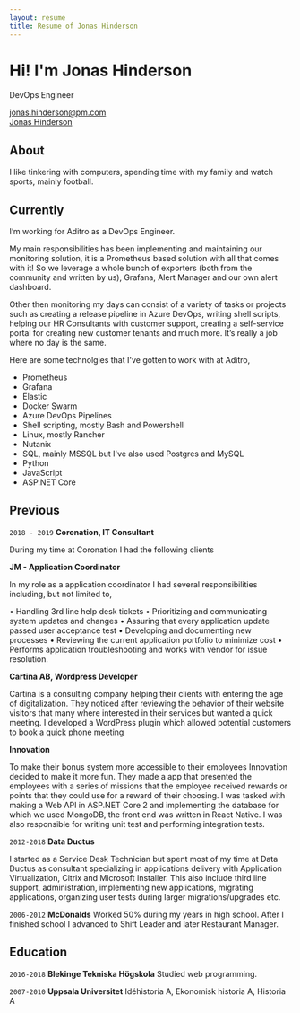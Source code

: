 ```yaml
---
layout: resume
title: Resume of Jonas Hinderson
---
```


# Hi! I'm Jonas Hinderson

DevOps Engineer

<div id="contact">
  <i class="fa fa-envelope-o"></i> <a href="mailto:jonas.hinderson@pm.com">jonas.hinderson@pm.com</a>
 <br> 
  <i class="fa fa-linkedin"></i> <a href=" www.linkedin.com/in/jonas-hinderson-018">Jonas Hinderson</a>
</div>

## About

I like tinkering with computers, spending time with my family and watch sports, mainly football.

## Currently

I’m working for Aditro as a DevOps Engineer.

My main responsibilities has been implementing and maintaining our monitoring solution, it is a Prometheus based solution with all that comes with it! So we leverage a whole bunch of exporters (both from the community and written by us), Grafana, Alert Manager and our own alert dashboard.

Other then monitoring my days can consist of a variety of tasks or projects such as creating a release pipeline in Azure DevOps, writing shell scripts, helping our HR Consultants with customer support, creating a self-service portal for creating new customer tenants and much more. It’s really a job where no day is the same.

Here are some technolgies that I've gotten to work with at Aditro,

- Prometheus
- Grafana
- Elastic
- Docker Swarm
- Azure DevOps Pipelines
- Shell scripting, mostly Bash and Powershell
- Linux, mostly Rancher
- Nutanix
- SQL, mainly MSSQL but I've also used Postgres and MySQL
- Python
- JavaScript
- ASP.NET Core

## Previous

`2018 - 2019` __Coronation, IT Consultant__

During my time at Coronation I had the following clients

**JM - Application Coordinator**

In my role as a application coordinator I had several responsibilities including, but not limited to,

• Handling 3rd line help desk tickets
• Prioritizing and communicating system updates and changes
• Assuring that every application update passed user acceptance test
• Developing and documenting new processes
• Reviewing the current application portfolio to minimize cost
• Performs application troubleshooting and works with vendor for issue resolution.

**Cartina AB, Wordpress Developer**

Cartina is a consulting company helping their clients with entering the age of digitalization. They noticed after reviewing the behavior of their website visitors that many where interested in their services but wanted a quick meeting. I developed a WordPress plugin which allowed potential customers to book a quick phone meeting

**Innovation**

To make their bonus system more accessible to their employees Innovation decided to make it more fun. They made a app that presented the employees with a series of missions that the employee received rewards or points that they could use for a reward of their choosing. I was tasked with making a Web API in ASP.NET Core 2 and implementing the database for which we used MongoDB, the front end was written in React Native. I was also responsible for writing unit test and performing integration tests.

`2012-2018` __Data Ductus__ 

I started as a Service Desk Technician but spent most of my time at Data Ductus as consultant specializing in applications delivery with Application Virtualization, Citrix and Microsoft Installer. This also include third line support, administration, implementing new applications, migrating applications, organizing user tests during larger migrations/upgrades etc.


`2006-2012` __McDonalds__ 
Worked 50% during my years in high school. After I finished school I advanced to Shift Leader and later Restaurant Manager.

## Education

`2016-2018`
__Blekinge Tekniska Högskola__
Studied web programming.

`2007-2010`
__Uppsala Universitet__
Idéhistoria A, Ekonomisk historia A, Historia A

